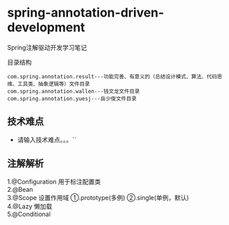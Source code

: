 # spring-annotation-driven-development
Spring注解驱动开发学习笔记

目录结构
```
com.spring.annotation.result---功能完善、有意义的（总结设计模式、算法、代码思维、工具类、抽象逻辑等）文件目录
com.spring.annotation.wallen---钱文龙文件目录
com.spring.annotation.yuesj---岳少俊文件目录
```

技术难点
-----------------------------------
- 请输入技术难点。。。``

注解解析
-----------------------------------
1.@Configuration 用于标注配置类  
2.@Bean  
3.@Scope 设置作用域 ①.prototype(多例) ②.single(单例，默认)  
4.@Lazy 懒加载  
5.@Conditional  